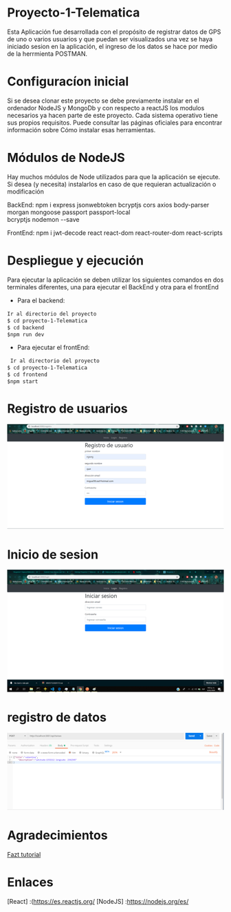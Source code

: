 # Proyecto-1-Telematica

Esta Aplicación fue desarrollada con el propósito de registrar datos de GPS de uno o varios usuarios y que puedan ser visualizados una vez se haya iniciado sesion en la aplicación,
el ingreso de los datos se hace por medio de la herrmienta POSTMAN.

Configuracíon inicial
======================
Si se desea clonar este proyecto se debe previamente instalar en el ordenador
NodeJS y MongoDb y con respecto a reactJS los modulos necesarios 
ya hacen parte de este proyecto. Cada sistema operativo tiene sus propios requisitos. 
Puede consultar las páginas oficiales para encontrar información sobre
Cómo instalar esas herramientas.


Módulos de NodeJS
=================
Hay muchos módulos de Node utilizados para que la aplicación se ejecute.
Si desea (y necesita) instalarlos en caso de que requieran actualización o modificación

BackEnd:
npm i express jsonwebtoken bcryptjs cors axios body-parser morgan mongoose passport passport-local \
 bcryptjs nodemon --save
 
FrontEnd:
npm i jwt-decode react react-dom react-router-dom react-scripts

Despliegue y ejecución
=================

Para ejecutar la aplicación se deben utilizar los siguientes comandos en dos terminales diferentes, una para ejecutar el BackEnd y otra para el frontEnd

+ Para el backend:
 
 ```
 Ir al directorio del proyecto
$ cd proyecto-1-Telematica
$ cd backend
$npm run dev
```
+ Para ejecutar el frontEnd:
```
 Ir al directorio del proyecto
$ cd proyecto-1-Telematica
$ cd frontend
$npm start
```
Registro de usuarios
================

![Test Image 7](https://github.com/zitrot/Proyecto-1-Telematica/blob/master/Imagenes/registro.png)

Inicio de sesion
==============

![Test Image 7](https://github.com/zitrot/Proyecto-1-Telematica/blob/master/Imagenes/iniciosesion.png)

registro de datos
===========

![Test Image 7](https://github.com/zitrot/Proyecto-1-Telematica/blob/master/Imagenes/postman.png)


Agradecimientos
===============

[Fazt tutorial](https://www.youtube.com/watch?v=DqpL5UtJHus) 


Enlaces
============
[Mongo]: <https://www.mongodb.com/es>
[React] :(<https://es.reactjs.org/>
[NodeJS] :<https://nodejs.org/es/>

